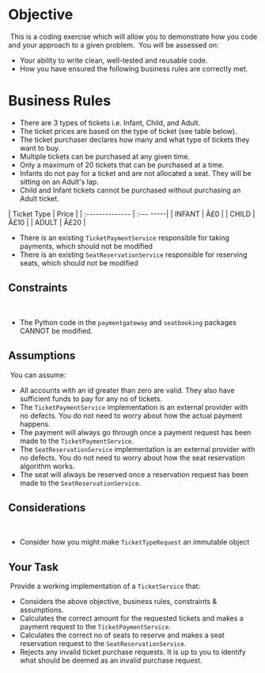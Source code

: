 # Objective
​
This is a coding exercise which will allow you to demonstrate how you code and your approach to a given problem. 
​
You will be assessed on: 
- Your ability to write clean, well-tested and reusable code.
- How you have ensured the following business rules are correctly met.
​
# Business Rules

- There are 3 types of tickets i.e. Infant, Child, and Adult.
- The ticket prices are based on the type of ticket (see table below).
- The ticket purchaser declares how many and what type of tickets they want to buy.
- Multiple tickets can be purchased at any given time.
- Only a maximum of 20 tickets that can be purchased at a time.
- Infants do not pay for a ticket and are not allocated a seat. They will be sitting on an Adult's lap.
- Child and Infant tickets cannot be purchased without purchasing an Adult ticket.

| Ticket Type | Price |
| :-------------- | :--- -----|
|    INFANT     |    Â£0    |
|    CHILD      |    Â£10   |
|    ADULT      |    Â£20   |
​
- There is an existing `TicketPaymentService` responsible for taking payments, which should not be modified
- There is an existing `SeatReservationService` responsible for reserving seats, which should not be modified
​
## Constraints
​
- The Python code in the `paymentgateway` and `seatbooking` packages CANNOT be modified.
​
## Assumptions
​
You can assume:
- All accounts with an id greater than zero are valid. They also have sufficient funds to pay for any no of tickets.
- The `TicketPaymentService` implementation is an external provider with no defects. You do not need to worry about how the actual payment happens.
- The payment will always go through once a payment request has been made to the `TicketPaymentService`.
- The `SeatReservationService` implementation is an external provider with no defects. You do not need to worry about how the seat reservation algorithm works.
- The seat will always be reserved once a reservation request has been made to the `SeatReservationService`.
​
## Considerations
​
- Consider how you might make `TicketTypeRequest` an immutable object
​
## Your Task
​
Provide a working implementation of a `TicketService` that:
- Considers the above objective, business rules, constraints & assumptions.
- Calculates the correct amount for the requested tickets and makes a payment request to the `TicketPaymentService`.  
- Calculates the correct no of seats to reserve and makes a seat reservation request to the `SeatReservationService`.  
- Rejects any invalid ticket purchase requests. It is up to you to identify what should be deemed as an invalid purchase request.
